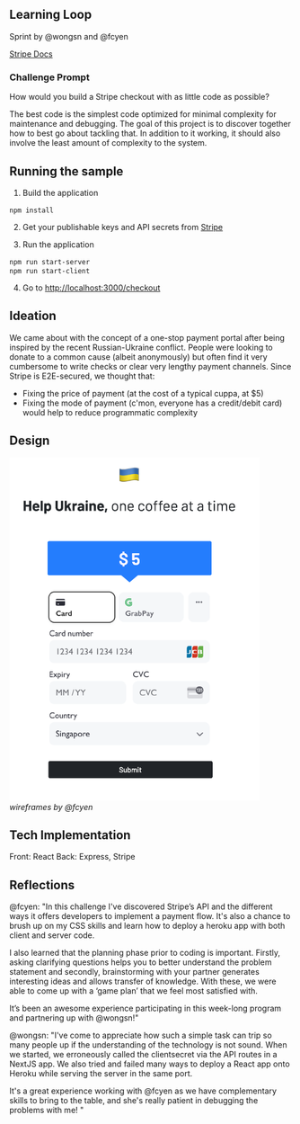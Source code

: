 ## Learning Loop

Sprint by @wongsn and @fcyen

[Stripe Docs](https://stripe.com/docs/checkout/quickstart?client=next)

### Challenge Prompt

How would you build a Stripe checkout with as little code as possible?

The best code is the simplest code optimized for minimal complexity for maintenance and debugging. The goal of this project is to discover together how to best go about tackling that. In addition to it working, it should also involve the least amount of complexity to the system.

## Running the sample

1. Build the application

```
npm install
```

2. Get your publishable keys and API secrets from [Stripe]('https://dashboard.stripe.com/apikeys')

3. Run the application

```
npm run start-server
npm run start-client
```

4. Go to [http://localhost:3000/checkout](http://localhost:3000/checkout)

## Ideation

We came about with the concept of a one-stop payment portal after being inspired by the recent Russian-Ukraine conflict. People were looking to donate to a common cause (albeit anonymously) but often find it very cumbersome to write checks or clear very lengthy payment channels. Since Stripe is E2E-secured, we thought that:

- Fixing the price of payment (at the cost of a typical cuppa, at $5)
- Fixing the mode of payment (c'mon, everyone has a credit/debit card)
  would help to reduce programmatic complexity

## Design

![demo](./public/demo.png)
_wireframes by @fcyen_

## Tech Implementation

Front: React
Back: Express, Stripe

## Reflections

@fcyen: "In this challenge I've discovered Stripe’s API and the different ways it offers developers to implement a payment flow. It's also a chance to brush up on my CSS skills and learn how to deploy a heroku app with both client and server code.

I also learned that the planning phase prior to coding is important. Firstly, asking clarifying questions helps you to better understand the problem statement and secondly, brainstorming with your partner generates interesting ideas and allows transfer of knowledge. With these, we were able to come up with a ‘game plan’ that we feel most satisfied with.

It’s been an awesome experience participating in this week-long program and partnering up with @wongsn!"

@wongsn: "I've come to appreciate how such a simple task can trip so many people up if the understanding of the technology is not sound. When we started, we erroneously called the clientsecret via the API routes in a NextJS app. We also tried and failed many ways to deploy a React app onto Heroku while serving the server in the same port.

It's a great experience working with @fcyen as we have complementary skills to bring to the table, and she's really patient in debugging the problems with me!
"
